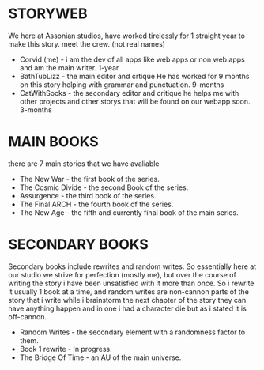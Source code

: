 # STORYWEB

We here at Assonian studios, have worked tirelessly for 1 straight year to make this story.
meet the crew. (not real names) 
* Corvid (me) - i am the dev of all apps like web apps or non web apps and am the main writer. 1-year
* BathTubLizz - the main editor and crtique He has worked for 9 months on this story helping with grammar and punctuation. 9-months
* CatWithSocks - the secondary editor and critique he helps me with other projects and other storys that will be found on our webapp soon. 3-months

# MAIN BOOKS

there are 7 main stories that we have avaliable 
* The New War - the first book of the series.
* The Cosmic Divide - the second Book of the series.
* Assurgence - the third book of the series.
* The Final ARCH - the fourth book of the series.
* The New Age - the fifth and currently final book of the main series.

# SECONDARY BOOKS
Secondary books include rewrites and random writes. So essentially here at our studio we strive for perfection (mostly me), but over the course of writing the story i have been unsatisfied with it more than once. So i rewrite it usually 1 book at a time, and random writes are non-cannon parts of the story that i write while i brainstorm the next chapter of the story they can have anything happen and in one i had a character die but as i stated it is off-cannon.

* Random Writes - the secondary element with a randomness factor to them.
* Book 1 rewrite - In progress.
* The Bridge Of Time - an AU of the main universe.
